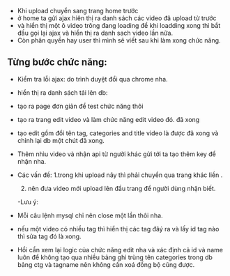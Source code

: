 - Khi upload chuyển sang trang home trước
- ở home ta gửi ajax hiên thị ra danh sách các video đã upload từ trước
- và hiển thị một ô video trông đang loading để khi loadding xong thì bắt đầu gọi lại ajax và hiển thị ra danh sach video lần nữa.
- Còn phân quyền hay user thì mình sẽ viết sau khi làm xong chức năng.

## Từng bước chức năng:

- Kiểm tra lỗi ajax: do trình duyệt đổi qua chrome nha.
- hiển thị ra danh sách tải lên db:
- tạo ra page đơn giản để test chức năng thôi
- tạo ra trang edit video và làm chức năng edit video đó.
  đã xong
- tạo edit gồm đổi tên tag, categories and title video là được đã xong và chỉnh lại db một chút đã xong.
- Thêm nhìu video và nhận api từ người khác gửi tới ta tạo thêm key để nhận nha.
- Các vấn đề:
  1.trong khi upload nãy thì phải chuyển qua trang khác liền .

  2. nên đưa video mới upload lên đầu trang để người dùng nhận biết.

  -Lưu ý:

* Mỗi câu lệnh mysql chỉ nên close một lần thôi nha.

* nếu một video có nhiều tag thì hiển thị các tag đâý ra và lấy id tag nào thì sửa tag đó là xong.

* Hồi cần xem lại logic của chức năng edit nha và xác định cả id và name luôn để không tạo qua nhiều
  bảng ghi trùng tên categories trong db bảng ctg và tagname nên không cần xoá đồng bộ cũng được.
